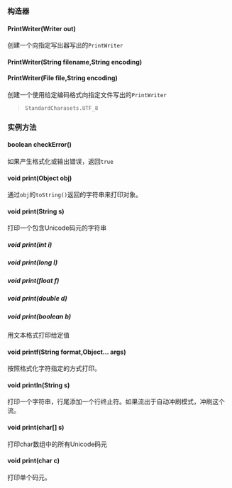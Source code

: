 ### 构造器
#### PrintWriter(Writer out)
创建一个向指定写出器写出的`PrintWriter`
#### PrintWriter(String filename,String encoding)
#### PrintWriter(File file,String encoding)
创建一个使用给定编码格式向指定文件写出的`PrintWriter`
>`StandardCharasets.UTF_8`

### 实例方法
#### boolean checkError()
如果产生格式化或输出错误，返回`true`
#### void print(Object obj)
通过`obj`的`toString()`返回的字符串来打印对象。
#### void print(String s)
打印一个包含Unicode码元的字符串
##### void print(int i)
##### void print(long l)
##### void print(float f)
##### void print(double d)
##### void print(boolean b)
用文本格式打印给定值
#### void printf(String format,Object... args)
按照格式化字符指定的方式打印。
#### void println(String s)
打印一个字符串，行尾添加一个行终止符。如果流出于自动冲刷模式，冲刷这个流。
#### void print(char\[] s)
打印char数组中的所有Unicode码元
#### void print(char c)
打印单个码元。
